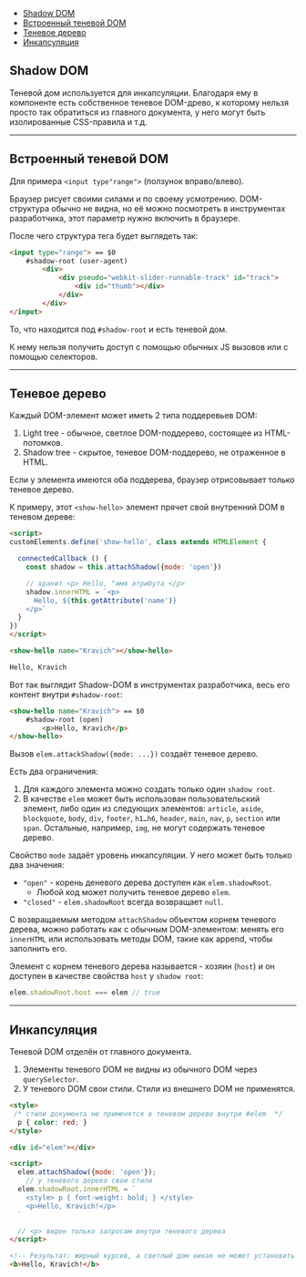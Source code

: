 - [Shadow DOM](#shadow-dom)
- [Встроенный теневой DOM](#встроенный-теневой-dom)
- [Теневое дерево](#теневое-дерево)
- [Инкапсуляция](#инкапсуляция)

## Shadow DOM

Теневой дом используется для инкапсуляции. Благодаря ему в компоненте есть собственное теневое DOM-древо, к которому нельзя просто так обратиться из главного документа, у него могут быть изолированные CSS-правила и т.д.
***

## Встроенный теневой DOM

Для примера `<input type"range">` (ползунок вправо/влево).

Браузер рисует своими силами и по своему усмотрению. DOM-структура обычно не видна, но её можно посмотреть в инструментах разработчика, этот параметр нужно включить в браузере.

После чего структура тега будет выглядеть так: 

```html
<input type="range"> == $0
    #shadow-root (user-agent)
        <div>
            <div pseudo="webkit-slider-runnable-track" id="track">
                <div id="thumb"></div>
            </div>
        </div>
</input>
```

То, что находится под `#shadow-root` и есть теневой дом.

К нему нельзя получить доступ с помощью обычных JS вызовов или с помощью селекторов. 
***

## Теневое дерево

Каждый DOM-элемент может иметь 2 типа поддеревьев DOM:

1. Light tree - обычное, светлое DOM-поддерево, состоящее из HTML-потомков.
2. Shadow tree - скрытое, теневое DOM-поддерево, не отраженное в HTML.

Если у элемента имеются оба поддерева, браузер отрисовывает только теневое дерево.

К примеру, этот `<show-hello>` элемент прячет свой внутренний DOM в теневом дереве: 

```html
<script>
customElements.define('show-hello', class extends HTMLElement {

  connectedCallback () {
    const shadow = this.attachShadow({mode: 'open'})

    // хранит <p> Hello, "имя атрибута </p>
    shadow.innerHTML = `<p>
      Hello, ${this.getAttribute('name')}
    </p>`
  }
})
</script>

<show-hello name="Kravich"></show-hello>

Hello, Kravich
```

Вот так выглядит Shadow-DOM в инструментах разработчика, весь его контент внутри `#shadow-root`:

```html
<show-hello name="Kravich"> == $0
    #shadow-root (open)
        <p>Hello, Kravich</p>
</show-hello>
```

Вызов `elem.attackShadow({mode: ...})` создаёт теневое дерево.

Есть два ограничения: 

1. Для каждого элемента можно создать только один `shadow root`.
2. В качестве `elem` может быть использован пользовательский элемент, либо один из cледующих элементов: `article`, `aside`, `blockquote`, `body`, `div`, `footer`, `h1…h6`, `header`, `main`, `nav`, `p`, `section` или `span`. Остальные, например, `img`, не могут содержать теневое дерево.


Свойство `mode` задаёт уровень инкапсуляции. У него может быть только два значения:

* `"open"` - корень деневого дерева доступен как `elem.shadowRoot`.
    * Любой код может получить теневое дерево `elem`.
* `"closed"` - `elem.shadowRoot` всегда возвращает `null`.


С возвращаемым методом `attachShadow` объектом корнем теневого дерева, можно работать как с обычным DOM-элементом: менять его `innerHTML` или использовать методы DOM, такие как append, чтобы заполнить его.

Элемент с корнем теневого дерева называется - хозяин (`host`) и он доступен в качестве свойства `host` у `shadow root`:

```javascript
elem.shadowRoot.host === elem // true
```
***

## Инкапсуляция 

Теневой DOM отделён от главного документа.
1. Элементы теневого DOM не видны из обычного DOM через `querySelector`.
2. У теневого DOM свои стили. Стили из внешнего DOM не применятся.

```html
<style>
 /* стили документа не применятся в теневом дереве внутри #elem  */
  p { color: red; }
</style>

<div id="elem"></div>

<script>
  elem.attachShadow({mode: 'open'});
    // у теневого дерева свои стили 
  elem.shadowRoot.innerHTML = `
    <style> p { font-weight: bold; } </style>
    <p>Hello, Kravich!</p>
  `

  // <p> виден только запросам внутри теневого дерева 
</script>

<!-- Результат: жирный курсив, а светлый дом никак не может установить ему красный цвет -->
<b>Hello, Kravich!</b>
```
